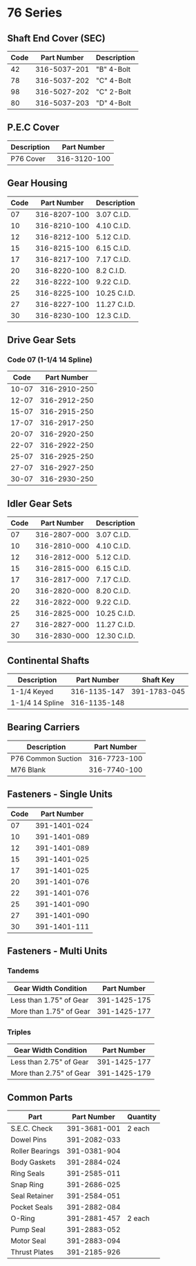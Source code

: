 # 76 Series

## Shaft End Cover (SEC)
| Code | Part Number | Description |
|------|-------------|-------------|
| 42 | 316-5037-201 | "B" 4-Bolt |
| 78 | 316-5037-202 | "C" 4-Bolt |
| 98 | 316-5027-202 | "C" 2-Bolt |
| 80 | 316-5037-203 | "D" 4-Bolt |

## P.E.C Cover
| Description | Part Number |
|-------------|-------------|
| P76 Cover | 316-3120-100 |

## Gear Housing
| Code | Part Number | Description |
|------|-------------|-------------|
| 07 | 316-8207-100 | 3.07 C.I.D. |
| 10 | 316-8210-100 | 4.10 C.I.D. |
| 12 | 316-8212-100 | 5.12 C.I.D. |
| 15 | 316-8215-100 | 6.15 C.I.D. |
| 17 | 316-8217-100 | 7.17 C.I.D. |
| 20 | 316-8220-100 | 8.2 C.I.D. |
| 22 | 316-8222-100 | 9.22 C.I.D. |
| 25 | 316-8225-100 | 10.25 C.I.D. |
| 27 | 316-8227-100 | 11.27 C.I.D. |
| 30 | 316-8230-100 | 12.3 C.I.D. |

## Drive Gear Sets

### Code 07 (1-1/4 14 Spline)
| Code | Part Number |
|------|-------------|
| 10-07 | 316-2910-250 |
| 12-07 | 316-2912-250 |
| 15-07 | 316-2915-250 |
| 17-07 | 316-2917-250 |
| 20-07 | 316-2920-250 |
| 22-07 | 316-2922-250 |
| 25-07 | 316-2925-250 |
| 27-07 | 316-2927-250 |
| 30-07 | 316-2930-250 |

## Idler Gear Sets
| Code | Part Number | Description |
|------|-------------|-------------|
| 07 | 316-2807-000 | 3.07 C.I.D. |
| 10 | 316-2810-000 | 4.10 C.I.D. |
| 12 | 316-2812-000 | 5.12 C.I.D. |
| 15 | 316-2815-000 | 6.15 C.I.D. |
| 17 | 316-2817-000 | 7.17 C.I.D. |
| 20 | 316-2820-000 | 8.20 C.I.D. |
| 22 | 316-2822-000 | 9.22 C.I.D. |
| 25 | 316-2825-000 | 10.25 C.I.D. |
| 27 | 316-2827-000 | 11.27 C.I.D. |
| 30 | 316-2830-000 | 12.30 C.I.D. |

## Continental Shafts
| Description | Part Number | Shaft Key |
|-------------|-------------|-----------|
| 1-1/4 Keyed | 316-1135-147 | 391-1783-045 |
| 1-1/4 14 Spline | 316-1135-148 | |

## Bearing Carriers
| Description | Part Number |
|-------------|-------------|
| P76 Common Suction | 316-7723-100 |
| M76 Blank | 316-7740-100 |

## Fasteners - Single Units
| Code | Part Number |
|------|-------------|
| 07 | 391-1401-024 |
| 10 | 391-1401-089 |
| 12 | 391-1401-089 |
| 15 | 391-1401-025 |
| 17 | 391-1401-025 |
| 20 | 391-1401-076 |
| 22 | 391-1401-076 |
| 25 | 391-1401-090 |
| 27 | 391-1401-090 |
| 30 | 391-1401-111 |

## Fasteners - Multi Units

### Tandems
| Gear Width Condition | Part Number |
|--------------------|-------------|
| Less than 1.75" of Gear | 391-1425-175 |
| More than 1.75" of Gear | 391-1425-177 |

### Triples
| Gear Width Condition | Part Number |
|--------------------|-------------|
| Less than 2.75" of Gear | 391-1425-177 |
| More than 2.75" of Gear | 391-1425-179 |

## Common Parts
| Part | Part Number | Quantity |
|------|-------------|----------|
| S.E.C. Check | 391-3681-001 | 2 each |
| Dowel Pins | 391-2082-033 | |
| Roller Bearings | 391-0381-904 | |
| Body Gaskets | 391-2884-024 | |
| Ring Seals | 391-2585-011 | |
| Snap Ring | 391-2686-025 | |
| Seal Retainer | 391-2584-051 | |
| Pocket Seals | 391-2882-084 | |
| O-Ring | 391-2881-457 | 2 each |
| Pump Seal | 391-2883-052 | |
| Motor Seal | 391-2883-094 | |
| Thrust Plates | 391-2185-926 | |